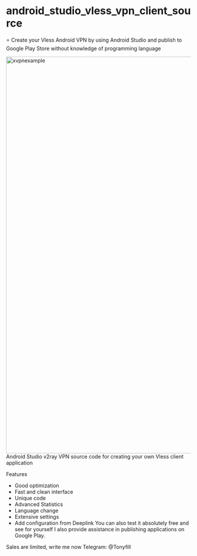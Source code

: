 # android_studio_vless_vpn_client_source
⭐ Create your Vless Android VPN by using Android Studio and publish to Google Play Store without knowledge of programming language

<img width="1920" height="1080" alt="xvpnexample" src="https://github.com/user-attachments/assets/df2bbdbe-7f44-46ac-9032-5b1addf51983" />
Android Studio v2ray VPN source code for creating your own Vless client application

Features
- Good optimization
- Fast and clean interface
- Unique code
- Advanced Statistics
- Language change
- Extensive settings
- Add configuration from Deeplink
You can also test it absolutely free and see for yourself
I also provide assistance in publishing applications on Google Play.

Sales are limited, write me now
Telegram: @Tonyfill
